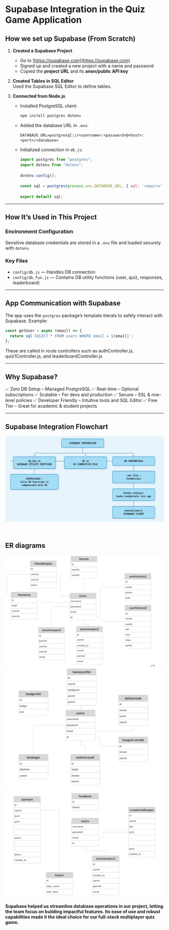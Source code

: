 # Supabase Integration in the Quiz Game Application

## How we set up Supabase (From Scratch)

1. **Created a Supabase Project**  
   - Go to [https://supabase.com](https://supabase.com)  
   - Signed up and created a new project with a name and password  
   - Copied the **project URL** and its **anon/public API key**

2. **Created Tables in SQL Editor**  
   Used the Supabase SQL Editor to define tables.

3. **Connected from Node.js**
   - Installed PostgreSQL client:
     ```bash
     npm install postgres dotenv
     ```
   - Added the database URL in `.env`:
     ```env
     DATABASE_URL=postgresql://<username>:<password>@<host>:<port>/<database>
     ```
   - Initialized connection in `db.js`:
     ```js
     import postgres from "postgres";
     import dotenv from "dotenv";

     dotenv.config();

     const sql = postgres(process.env.DATABASE_URL, { ssl: 'require' });

     export default sql;
     ```

---

##  How It’s Used in This Project

###  Environment Configuration

Sensitive database credentials are stored in a `.env` file and loaded securely with `dotenv`.

###  Key Files

- `config/db.js` — Handles DB connection  
- `config/db_fun.js` — Contains DB utility functions (user, quiz, responses, leaderboard)

---

##  App Communication with Supabase

The app uses the `postgres` package’s template literals to safely interact with Supabase. Example:

```js
const getUser = async (email) => {
  return sql`SELECT * FROM users WHERE email = ${email}`;
};
```
These are called in route controllers such as authController.js, quiz1Controller.js, and leaderboardController.js
<hr>

## Why Supabase?
✅ Zero DB Setup – Managed PostgreSQL
✅ Real-time – Optional subscriptions
✅ Scalable – For devs and production
✅ Secure – SSL & row-level policies
✅ Developer Friendly – Intuitive tools and SQL Editor
✅ Free Tier – Great for academic & student projects
<hr>

## Supabase Integration Flowchart
![](https://github.com/rhearobinson19/Quizena/blob/master/Images/supabase.jpeg)

<br>

## ER diagrams
![](https://github.com/rhearobinson19/Quizena/blob/master/Images/er1.png)
![](https://github.com/rhearobinson19/Quizena/blob/master/Images/er2.png)
![](https://github.com/rhearobinson19/Quizena/blob/master/Images/er3.png)
<br>

**Supabase helped us streamline database operations in our project, letting the team focus on building impactful features. Its ease of use and robust capabilities made it the ideal choice for our full-stack multiplayer quiz game.**